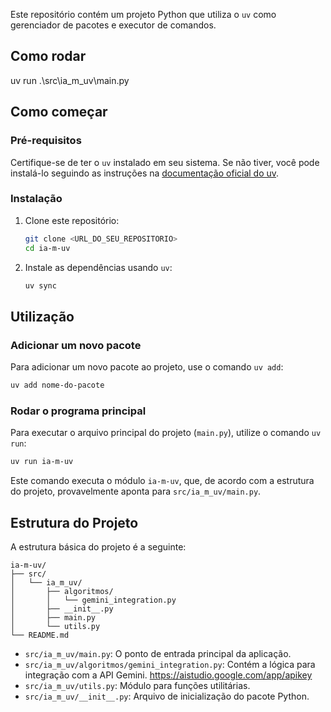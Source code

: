 Este repositório contém um projeto Python que utiliza o `uv` como gerenciador de pacotes e executor de comandos.

## Como rodar
 uv run .\src\ia_m_uv\main.py


## Como começar

### Pré-requisitos

Certifique-se de ter o `uv` instalado em seu sistema. Se não tiver, você pode instalá-lo seguindo as instruções na [documentação oficial do uv](https://www.google.com/search?q=https://docs.astral.sh/uv/tutorial/installation/).

### Instalação

1.  Clone este repositório:
    ```bash
    git clone <URL_DO_SEU_REPOSITORIO>
    cd ia-m-uv
    ```
2.  Instale as dependências usando `uv`:
    ```bash
    uv sync
    ```

## Utilização

### Adicionar um novo pacote

Para adicionar um novo pacote ao projeto, use o comando `uv add`:

```bash
uv add nome-do-pacote
```

### Rodar o programa principal

Para executar o arquivo principal do projeto (`main.py`), utilize o comando `uv run`:

```bash
uv run ia-m-uv
```

Este comando executa o módulo `ia-m-uv`, que, de acordo com a estrutura do projeto, provavelmente aponta para `src/ia_m_uv/main.py`.

## Estrutura do Projeto

A estrutura básica do projeto é a seguinte:

```
ia-m-uv/
├── src/
│   └── ia_m_uv/
│       ├── algoritmos/
│       │   └── gemini_integration.py
│       ├── __init__.py
│       ├── main.py
│       └── utils.py
└── README.md
```

- `src/ia_m_uv/main.py`: O ponto de entrada principal da aplicação.
- `src/ia_m_uv/algoritmos/gemini_integration.py`: Contém a lógica para integração com a API Gemini. https://aistudio.google.com/app/apikey
- `src/ia_m_uv/utils.py`: Módulo para funções utilitárias.
- `src/ia_m_uv/__init__.py`: Arquivo de inicialização do pacote Python.
  
